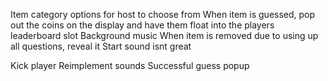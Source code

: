 Item category options for host to choose from
When item is guessed, pop out the coins on the display and have them float into the players leaderboard slot
Background music
When item is removed due to using up all questions, reveal it
Start sound isnt great

Kick player
Reimplement sounds
Successful guess popup
